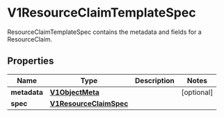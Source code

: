 

# V1ResourceClaimTemplateSpec

ResourceClaimTemplateSpec contains the metadata and fields for a ResourceClaim.
## Properties

Name | Type | Description | Notes
------------ | ------------- | ------------- | -------------
**metadata** | [**V1ObjectMeta**](V1ObjectMeta.md) |  |  [optional]
**spec** | [**V1ResourceClaimSpec**](V1ResourceClaimSpec.md) |  | 



